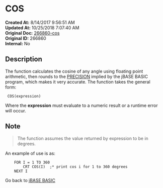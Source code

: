 # COS

**Created At:** 8/14/2017 9:56:51 AM  
**Updated At:** 10/25/2018 7:07:40 AM  
**Original Doc:** [266860-cos](https://docs.jbase.com/36868-jbase-basic/266860-cos)  
**Original ID:** 266860  
**Internal:** No  

## Description

The function calculates the cosine of any angle using floating point arithmetic, then rounds to the [PRECISION](./../precision) implied by the jBASE BASIC program, which makes it very accurate. The function takes the general form:

```
 COS(expression)
```

Where the **expression** must evaluate to a numeric result or a runtime error will occur.

## Note

> The function assumes the value returned by expression to be in degrees.

An example of use is as:

```
    FOR I = 1 TO 360
        CRT COS(I)  ;* print cos i for 1 to 360 degrees
    NEXT I
```

Go back to [jBASE BASIC](./../README.md)
